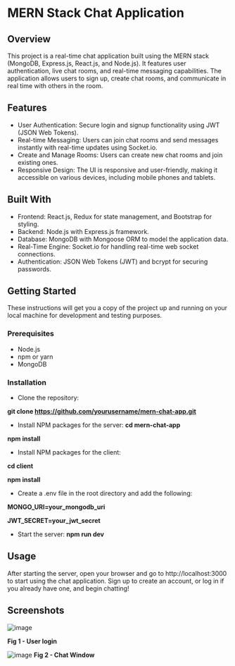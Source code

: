# MERN Stack Chat Application

## Overview

This project is a real-time chat application built using the MERN stack (MongoDB, Express.js, React.js, and Node.js). It features user authentication, live chat rooms, and real-time messaging capabilities. The application allows users to sign up, create chat rooms, and communicate in real time with others in the room.

## Features

- User Authentication: Secure login and signup functionality using JWT (JSON Web Tokens).
- Real-time Messaging: Users can join chat rooms and send messages instantly with real-time updates using Socket.io.
- Create and Manage Rooms: Users can create new chat rooms and join existing ones.
- Responsive Design: The UI is responsive and user-friendly, making it accessible on various devices, including mobile phones and tablets.

## Built With

- Frontend: React.js, Redux for state management, and Bootstrap for styling.
- Backend: Node.js with Express.js framework.
- Database: MongoDB with Mongoose ORM to model the application data.
- Real-Time Engine: Socket.io for handling real-time web socket connections.
- Authentication: JSON Web Tokens (JWT) and bcrypt for securing passwords.

## Getting Started

These instructions will get you a copy of the project up and running on your local machine for development and testing purposes.

### Prerequisites
- Node.js
- npm or yarn
- MongoDB

### Installation
- Clone the repository:
 
**git clone https://github.com/yourusername/mern-chat-app.git**

- Install NPM packages for the server:
**cd mern-chat-app**

**npm install**

- Install NPM packages for the client:

**cd client**

**npm install**

- Create a .env file in the root directory and add the following:
  
**MONGO_URI=your_mongodb_uri**

**JWT_SECRET=your_jwt_secret**

- Start the server:
**npm run dev**

## Usage

After starting the server, open your browser and go to http://localhost:3000 to start using the chat application. Sign up to create an account, or log in if you already have one, and begin chatting!

## Screenshots 
![image](https://github.com/soundaryalaharivalipe/Quiz-Application/assets/169948476/f4be5cba-c7f8-4dfe-9bf5-90501b926e2e)

**Fig 1 - User login**

![image](https://github.com/soundaryalaharivalipe/Quiz-Application/assets/169948476/ff988ff7-5321-4af1-8e07-ce20734edacd)
**Fig 2 - Chat Window**



  
